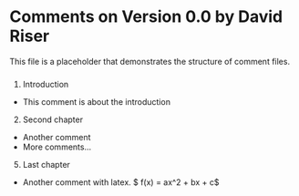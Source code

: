 # Comments on Version 0.0 by David Riser 

This file is a placeholder that demonstrates the structure of comment files.

###
1. Introduction 
* This comment is about the introduction
2. Second chapter
* Another comment
* More comments... 
5. Last chapter
* Another comment with latex. $ f(x) = ax^2 + bx + c$  